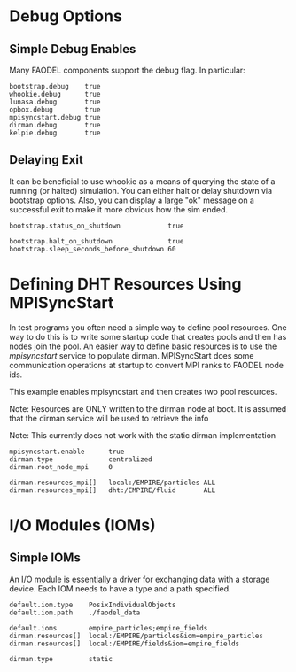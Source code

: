 
# Debug Options

## Simple Debug Enables
Many FAODEL components support the debug flag. In particular:
```
bootstrap.debug    true
whookie.debug      true
lunasa.debug       true
opbox.debug        true
mpisyncstart.debug true
dirman.debug       true
kelpie.debug       true 
```

## Delaying Exit
It can be beneficial to use whookie as a means of querying the state of
a running (or halted) simulation. You can either halt or delay shutdown
via bootstrap options. Also, you can display a large "ok" message on a 
successful exit to make it more obvious how the sim ended.

```
bootstrap.status_on_shutdown            true

bootstrap.halt_on_shutdown              true
bootstrap.sleep_seconds_before_shutdown 60
```

# Defining DHT Resources Using MPISyncStart

In test programs you often need a simple way to define pool resources. One
way to do this is to write some startup code that creates pools and then
has nodes join the pool. An easier way to define basic resources is to
use the *mpisyncstart* service to populate dirman. MPISyncStart does some 
communication operations at startup to convert MPI ranks to FAODEL node ids.

This example enables mpisyncstart and then creates two pool resources.

Note: Resources are ONLY written to the dirman node at boot. It is assumed
      that the dirman service will be used to retrieve the info
      
Note: This currently does not work with the static dirman implementation

```
mpisyncstart.enable      true
dirman.type              centralized
dirman.root_node_mpi     0

dirman.resources_mpi[]   local:/EMPIRE/particles ALL
dirman.resources_mpi[]   dht:/EMPIRE/fluid       ALL
```

# I/O Modules (IOMs)

## Simple IOMs
An I/O module is essentially a driver for exchanging data with a storage
device. Each IOM needs to have a type and a path specified.


```
default.iom.type    PosixIndividualObjects
default.iom.path    ./faodel_data

default.ioms        empire_particles;empire_fields
dirman.resources[]  local:/EMPIRE/particles&iom=empire_particles
dirman.resources[]  local:/EMPIRE/fields&iom=empire_fields

dirman.type         static
```
